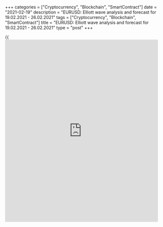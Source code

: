 +++
categories = ["Cryptocurrency", "Blockchain", "SmartContract"]
date = "2021-02-19"
description = "EURUSD: Elliott wave analysis and forecast for 19.02.2021 - 26.02.2021"
tags = ["Cryptocurrency", "Blockchain", "SmartContract"]
title = "EURUSD: Elliott wave analysis and forecast for 19.02.2021 - 26.02.2021"
type = "post"
+++

{{<iframe id="large-banner" src="https://www.bounty.group/#slide=22.0" width="100%" height="600" scrolling="no" style="border: 0px solid rgb(216, 221, 230); border-radius: 3px;">}}

2021-02-19

2021-02-19

EURUSD: Elliott wave analysis and forecast for 19.02.2021 –
26.02.2021Alex Geuta

 **Main scenario:** consider short positions from corrections below the
level of 1.2345 with a target of 1.1691 – 1.1489.

 **Alternative scenario:** breakout and consolidation above the level of
1.2345 will allow the pair to continue rising to the levels of 1.2500 –
1.2600.

 **Analysis:** Presumably, the first wave of larger degree 1 of (3)
finished developing on the [daily](https://www.fintecher.org/2020/03/03/forex-trading-daily-strategy/) time frame, with wave v of 1 formed
inside. Apparently, a downside correction is developing as wave 2 of (3)
on the H4 time frame, with wave a of 2 formed inside. Wave b of 2
appears to be developing on the H1 time frame, with wave (b) of b
forming as part of it. If the presumption is correct, the pair will
resume falling in wave c of 2 to the levels of 1.1691 – 1.1489 after
wave b of 2 formed. The level of 1.2345 is critical in this scenario.
Its breakout will allow the pair to continue rising to the levels of
1.2500 – 1.2600.

* * *

* * *

## Price chart of EURUSD in real time mode

The content of this article reflects the author’s opinion and does not
necessarily reflect the official position of LiteForex. The material
published on this page is provided for informational purposes only and
should not be considered as the provision of investment advice for the
purposes of Directive 2004/39/EC.

Rate this article:

{{value}}

( {{count}} {{title}} )